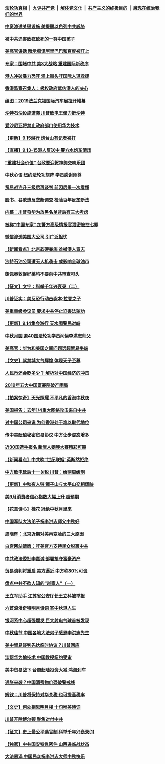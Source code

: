 ####  [法轮功真相](../../../../basic/blob/master/README.md?t=09160813) &nbsp;|&nbsp; [九评共产党](../../../../9ping.md/blob/master/README.md?t=09160813) &nbsp;|&nbsp; [解体党文化](../../../../jtdwh.md/blob/master/README.md?t=09160813)  &nbsp;|&nbsp; [共产主义的终极目的](../../../../gczydzjmd.md/blob/master/README.md?t=09160813) &nbsp;|&nbsp; [魔鬼在统治我们的世界](../../../../mgztzwmdsj.md/blob/master/README.md?t=09160813) 

#### [中资渗透关键设施 美提醒以色列中共威胁](../pages/nf4514/n11524129.md?t=09160813) 

#### [被中共迫害致疯致死的一群中国孩子](../pages/nf4514/n11507695.md?t=09160813) 

#### [美高官讲话 暗示腾讯阿里巴巴和百度被盯上](../pages/nf4514/n11523798.md?t=09160813) 

#### [专家：围堵中共 美3大战略 重建国际新秩序](../pages/nf4514/n11523201.md?t=09160813) 

#### [港人冲破暴力恐吓 涌上街头吁国际人道救援](../pages/nf4514/n11523728.md?t=09160813) 

#### [香港监察召集人：极权政府低估港人的决心](../pages/nf4514/n11523350.md?t=09160813) 

#### [组图：2019法兰克福国际汽车展拉开帷幕](../pages/nf4514/n11523288.md?t=09160813) 

#### [沙特石油设施遭袭 川普致电王储力挺沙特](../pages/nf4514/n11523346.md?t=09160813) 

#### [爱沙尼亚将禁止政府部门使用华为技术](../pages/nf4514/n11523296.md?t=09160813) 

#### [【更新】9.15游行 炮台山有记者被打](../pages/nf4514/n11522570.md?t=09160813) 

#### [【直播】9.13-15港人反送中 警方水炮车清场](../pages/nf4514/n11517259.md?t=09160813) 

#### [“重建社会价值” 台政要迎贺神韵交响乐团](../pages/nf4514/n11523096.md?t=09160813) 

#### [中秋心语 纽约法轮功旗阵 学员感谢师尊](../pages/nf4514/n11519516.md?t=09160813) 

#### [贸易战连升三级后再谈判 前因后果一次看懂](../pages/nf4514/n11505903.md?t=09160813) 

#### [脸书、谷歌遭反垄断调查 检验百年反垄断法](../pages/nf4514/n11521546.md?t=09160813) 

#### [内幕：川普将华为放黑名单背后有三大考虑](../pages/nf4514/n11520165.md?t=09160813) 

#### [被称“中国专家” 加警方高级情报官泄密被控七罪](../pages/nf4514/n11521636.md?t=09160813) 

#### [微信渗透美国大公司 引广泛担忧](../pages/nf4514/n11521644.md?t=09160813) 

#### [【新闻看点】北京软硬兼施 难撼港人意志](../pages/nf4514/n11521449.md?t=09160813) 

#### [沙特石油公司遭无人机袭击 或影响全球油市](../pages/nf4514/n11521472.md?t=09160813) 

#### [蓬佩奥敦促好莱坞不要向中共审查叩头](../pages/nf4514/n11521327.md?t=09160813) 

#### [【征文】文宇：科举千年兴衰录（二）](../pages/nf4514/n11234376.md?t=09160813) 

#### [川普证实：美反恐行动击毙本·拉登之子](../pages/nf4514/n11521281.md?t=09160813) 

#### [美重量级参议员 要求中共停止迫害法轮功](../pages/nf4514/n11521196.md?t=09160813) 

#### [【更新】9.14集会游行 天水围警民对峙](../pages/nf4514/n11520606.md?t=09160813) 

#### [中秋月圆 逾40国法轮功学员问候李洪志师父](../pages/nf4514/n11518812.md?t=09160813) 

#### [美高官：华为和美国之间问题远超贸易争端](../pages/nf4514/n11519906.md?t=09160813) 

#### [【文史】紫禁城大气辉煌 体现天子至尊](../pages/nf4514/n8032195.md?t=09160813) 

#### [人民币还会贬多少？ 解析对中国经济的冲击](../pages/nf4514/n11505371.md?t=09160813) 

#### [2019年五大中国富豪陷破产困局](../pages/nf4514/n11505396.md?t=09160813) 

#### [【拍案惊奇】天光照耀 不平凡的香港中秋夜](../pages/nf4514/n11520365.md?t=09160813) 

#### [美国报告：去年1/4重大网络攻击来自中共](../pages/nf4514/n11520128.md?t=09160813) 

#### [对中国公司来说 为何香港处于难以取代地位](../pages/nf4514/n11520232.md?t=09160813) 

#### [传中美酝酿秘密贸易协议 中方让步姿态增多](../pages/nf4514/n11519948.md?t=09160813) 

#### [近30国选手报名 新唐人钢琴大赛精彩可期](../pages/nf4514/n11515402.md?t=09160813) 

#### [【新闻看点】中共吹“世纪联姻”英断然拒绝](../pages/nf4514/n11519729.md?t=09160813) 

#### [中方致电延后十一关税 川普：给两周缓刑](../pages/nf4514/n11519697.md?t=09160813) 

#### [【更新】中秋夜人链 狮子山与太平山交相辉映](../pages/nf4514/n11517995.md?t=09160813) 

#### [美9月消费者信心指数大幅上升 超预期](../pages/nf4514/n11519503.md?t=09160813) 

#### [【花意诗心】桂花 冠绝中秋月里来](../pages/nf4514/n11514533.md?t=09160813) 

#### [中国军队大法弟子祝李洪志师父中秋好](../pages/nf4514/n11519158.md?t=09160813) 

#### [周晓辉：北京近期对美再变脸的三大原因](../pages/nf4514/n11517537.md?t=09160813) 

#### [白宫网站请愿：吁美官方支持民众脱离中共](../pages/nf4514/n11512429.md?t=09160813) 

#### [中共政法委批李嘉诚 部署抢夺富豪资产](../pages/nf4514/n11519201.md?t=09160813) 

#### [贸易谈判将重启 美方逼近 中方称80%可谈](../pages/nf4514/n11517596.md?t=09160813) 

#### [盘点中共不欲人知的“赵家人”（一）](../pages/nf4514/n11517792.md?t=09160813) 

#### [王立军助手 江苏省公安厅长王立科被举报](../pages/nf4514/n11517714.md?t=09160813) 

#### [六首浪漫奇特明月诗词  寄中秋道人生](../pages/nf4514/n11498423.md?t=09160813) 

#### [银河系中心超强爆发 巨大射电气球首被发现](../pages/nf4514/n11518204.md?t=09160813) 

#### [中秋佳节 中国各地大法弟子感恩李洪志先生](../pages/nf4514/n11516216.md?t=09160813) 

#### [美中贸易谈判先达临时协议？川普回应](../pages/nf4514/n11517746.md?t=09160813) 

#### [涉帮华为偷技术 中国教授纽约受审](../pages/nf4514/n11515699.md?t=09160813) 

#### [美中贸易战下 台商赴陆投资大减 鸿海刹车](../pages/nf4514/n11517265.md?t=09160813) 

#### [通胀来袭？中国消费物价恐破警戒线](../pages/nf4514/n11517388.md?t=09160813) 

#### [姆钦：川普将保持对华关税 也可提高税率](../pages/nf4514/n11517240.md?t=09160813) 

#### [【文史】何处相思明月楼 十句唯美诗词](../pages/nf4514/n11498444.md?t=09160813) 

#### [川普开除博尔顿 聚焦对付中共](../pages/nf4514/n11517208.md?t=09160813) 

#### [【征文】史上最公平选官制 科举千年兴衰录(1)](../pages/nf4514/n11232880.md?t=09160813) 

#### [【独家】中共国安特急密件 山西进临战状态](../pages/nf4514/n11515358.md?t=09160813) 

#### [大法恩泽 中国民众祝李洪志大师中秋快乐](../pages/nf4514/n11514794.md?t=09160813) 

